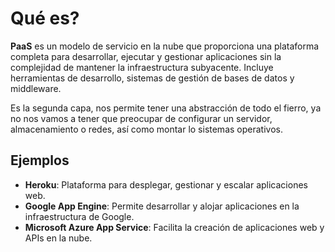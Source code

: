 # Qué es?
**PaaS** es un modelo de servicio en la nube que proporciona una plataforma completa para desarrollar, ejecutar y gestionar aplicaciones sin la complejidad de mantener la infraestructura subyacente. Incluye herramientas de desarrollo, sistemas de gestión de bases de datos y middleware.

Es la segunda capa, nos permite tener una abstracción de todo el fierro, ya no nos vamos a tener que preocupar de configurar un servidor, almacenamiento o redes, así como montar lo sistemas operativos.
## Ejemplos
- **Heroku**: Plataforma para desplegar, gestionar y escalar aplicaciones web.
- **Google App Engine**: Permite desarrollar y alojar aplicaciones en la infraestructura de Google.
- **Microsoft Azure App Service**: Facilita la creación de aplicaciones web y APIs en la nube.
